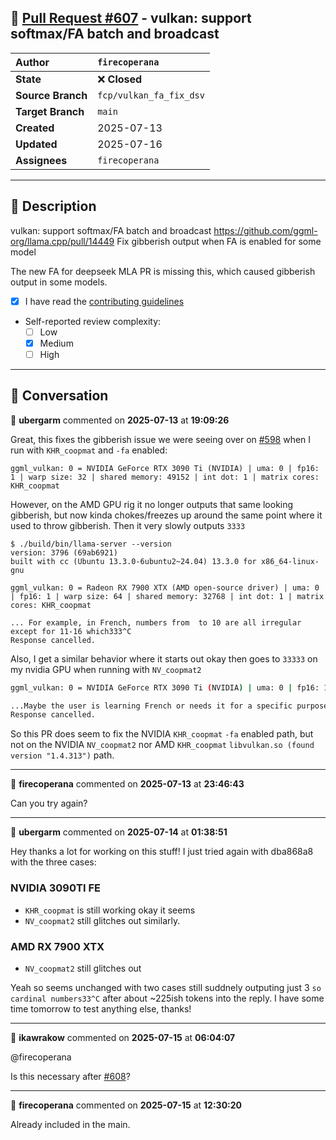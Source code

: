 ## 🔀 [Pull Request #607](https://github.com/ikawrakow/ik_llama.cpp/pull/607) - vulkan: support softmax/FA batch and broadcast

| **Author** | `firecoperana` |
| :--- | :--- |
| **State** | ❌ **Closed** |
| **Source Branch** | `fcp/vulkan_fa_fix_dsv` |
| **Target Branch** | `main` |
| **Created** | 2025-07-13 |
| **Updated** | 2025-07-16 |
| **Assignees** | `firecoperana` |

---

## 📄 Description

vulkan: support softmax/FA batch and broadcast 
https://github.com/ggml-org/llama.cpp/pull/14449
Fix gibberish output when FA is enabled for some model

The new FA for deepseek MLA PR is missing this, which caused gibberish output in some models.

- [x] I have read the [contributing guidelines](https://github.com/ggerganov/llama.cpp/blob/master/CONTRIBUTING.md)
- Self-reported review complexity:
  - [ ] Low
  - [x] Medium
  - [ ] High

---

## 💬 Conversation

👤 **ubergarm** commented on **2025-07-13** at **19:09:26**

Great, this fixes the gibberish issue we were seeing over on [#598](https://github.com/ikawrakow/ik_llama.cpp/issues/598) when I run with `KHR_coopmat` and `-fa` enabled:
```
ggml_vulkan: 0 = NVIDIA GeForce RTX 3090 Ti (NVIDIA) | uma: 0 | fp16: 1 | warp size: 32 | shared memory: 49152 | int dot: 1 | matrix cores: KHR_coopmat
```

However, on the AMD GPU rig it no longer outputs that same looking gibberish, but now kinda chokes/freezes up around the same point where it used to throw gibberish. Then it very slowly outputs `3333`
```
$ ./build/bin/llama-server --version
version: 3796 (69ab6921)
built with cc (Ubuntu 13.3.0-6ubuntu2~24.04) 13.3.0 for x86_64-linux-gnu

ggml_vulkan: 0 = Radeon RX 7900 XTX (AMD open-source driver) | uma: 0 | fp16: 1 | warp size: 64 | shared memory: 32768 | int dot: 1 | matrix cores: KHR_coopmat

... For example, in French, numbers from  to 10 are all irregular except for 11-16 which333^C
Response cancelled.
```

Also, I get a similar behavior where it starts out okay then goes to `33333` on my nvidia GPU when running with `NV_coopmat2`

```bash
ggml_vulkan: 0 = NVIDIA GeForce RTX 3090 Ti (NVIDIA) | uma: 0 | fp16: 1 | warp size: 32 | shared memory: 49152 | int dot: 1 | matrix cores: NV_coopmat2

...Maybe the user is learning French or needs it for a specific purpose. They might be preparing for a trip, studying, or33333333333333333333333333333333333333333333333333333333333333333333333333333333333^C
Response cancelled.
```

So this PR does seem to fix the NVIDIA `KHR_coopmat` `-fa` enabled path, but not on the NVIDIA `NV_coopmat2` nor AMD `KHR_coopmat` `libvulkan.so (found version "1.4.313")` path.

---

👤 **firecoperana** commented on **2025-07-13** at **23:46:43**

Can you try again?

---

👤 **ubergarm** commented on **2025-07-14** at **01:38:51**

Hey thanks a lot for working on this stuff! I just tried again with dba868a8 with the three cases:

### NVIDIA 3090TI FE
* `KHR_coopmat` is still working okay it seems
* `NV_coopmat2` still glitches out similarly.

### AMD RX 7900 XTX
* `NV_coopmat2` still glitches out

Yeah so seems unchanged with two cases still suddnely outputing just 3 `so cardinal numbers33^C` after about ~225ish tokens into the reply. I have some time tomorrow to test anything else, thanks!

---

👤 **ikawrakow** commented on **2025-07-15** at **06:04:07**

@firecoperana

Is this necessary after [#608](https://github.com/ikawrakow/ik_llama.cpp/issues/608)?

---

👤 **firecoperana** commented on **2025-07-15** at **12:30:20**

Already included in the main.